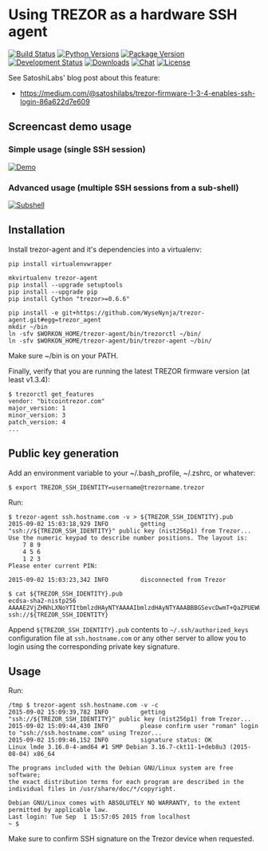 # Using TREZOR as a hardware SSH agent

[![Build Status](https://travis-ci.org/romanz/trezor-agent.svg?branch=master)](https://travis-ci.org/romanz/trezor-agent)
[![Python Versions](https://img.shields.io/pypi/pyversions/trezor_agent.svg)](https://pypi.python.org/pypi/trezor_agent/)
[![Package Version](https://img.shields.io/pypi/v/trezor_agent.svg)](https://pypi.python.org/pypi/trezor_agent/)
[![Development Status](https://img.shields.io/pypi/status/trezor_agent.svg)](https://pypi.python.org/pypi/trezor_agent/)
[![Downloads](https://img.shields.io/pypi/dm/trezor_agent.svg)](https://pypi.python.org/pypi/trezor_agent/)
[![Chat](https://badges.gitter.im/romanz/trezor-agent.svg)](https://gitter.im/romanz/trezor-agent)
[![License](https://img.shields.io/github/license/romanz/trezor-agent.svg)](https://github.com/romanz/trezor-agent/blob/master/LICENSE)

See SatoshiLabs' blog post about this feature:

- https://medium.com/@satoshilabs/trezor-firmware-1-3-4-enables-ssh-login-86a622d7e609

## Screencast demo usage

### Simple usage (single SSH session)
[![Demo](https://asciinema.org/a/22959.png)](https://asciinema.org/a/22959)

### Advanced usage (multiple SSH sessions from a sub-shell)
[![Subshell](https://asciinema.org/a/33240.png)](https://asciinema.org/a/33240)

## Installation

Install trezor-agent and it's dependencies into a virtualenv:

	pip install virtualenvwrapper

	mkvirtualenv trezor-agent
	pip install --upgrade setuptools
	pip install --upgrade pip
	pip install Cython "trezor>=0.6.6"

	pip install -e git+https://github.com/WyseNynja/trezor-agent.git#egg=trezor_agent
	mkdir ~/bin
	ln -sfv $WORKON_HOME/trezor-agent/bin/trezorctl ~/bin/
	ln -sfv $WORKON_HOME/trezor-agent/bin/trezor-agent ~/bin/

Make sure ~/bin is on your PATH.

Finally, verify that you are running the latest TREZOR firmware version (at least v1.3.4):

	$ trezorctl get_features
	vendor: "bitcointrezor.com"
	major_version: 1
	minor_version: 3
	patch_version: 4
	...

## Public key generation

Add an environment variable to your ~/.bash_profile, ~/.zshrc, or whatever:

	$ export TREZOR_SSH_IDENTITY=username@trezorname.trezor

Run:

	$ trezor-agent ssh.hostname.com -v > ${TREZOR_SSH_IDENTITY}.pub
	2015-09-02 15:03:18,929 INFO         getting "ssh://${TREZOR_SSH_IDENTITY}" public key (nist256p1) from Trezor...
	Use the numeric keypad to describe number positions. The layout is:
	    7 8 9
	    4 5 6
	    1 2 3
	Please enter current PIN: 

	2015-09-02 15:03:23,342 INFO         disconnected from Trezor

	$ cat ${TREZOR_SSH_IDENTITY}.pub
	ecdsa-sha2-nistp256 AAAAE2VjZHNhLXNoYTItbmlzdHAyNTYAAAAIbmlzdHAyNTYAAABBBGSevcDwmT+QaZPUEWUUjTeZRBICChxMKuJ7dRpBSF8+qt+8S1GBK5Zj8Xicc8SHG/SE/EXKUL2UU3kcUzE7ADQ= ssh://${TREZOR_SSH_IDENTITY}

Append `${TREZOR_SSH_IDENTITY}.pub` contents to `~/.ssh/authorized_keys` configuration file at `ssh.hostname.com` or any other server to allow you to login using the corresponding private key signature.

## Usage

Run:

	/tmp $ trezor-agent ssh.hostname.com -v -c
	2015-09-02 15:09:39,782 INFO         getting "ssh://${TREZOR_SSH_IDENTITY}" public key (nist256p1) from Trezor...
	2015-09-02 15:09:44,430 INFO         please confirm user "roman" login to "ssh://ssh.hostname.com" using Trezor...
	2015-09-02 15:09:46,152 INFO         signature status: OK
	Linux lmde 3.16.0-4-amd64 #1 SMP Debian 3.16.7-ckt11-1+deb8u3 (2015-08-04) x86_64

	The programs included with the Debian GNU/Linux system are free software;
	the exact distribution terms for each program are described in the
	individual files in /usr/share/doc/*/copyright.

	Debian GNU/Linux comes with ABSOLUTELY NO WARRANTY, to the extent
	permitted by applicable law.
	Last login: Tue Sep  1 15:57:05 2015 from localhost
	~ $

Make sure to confirm SSH signature on the Trezor device when requested.
